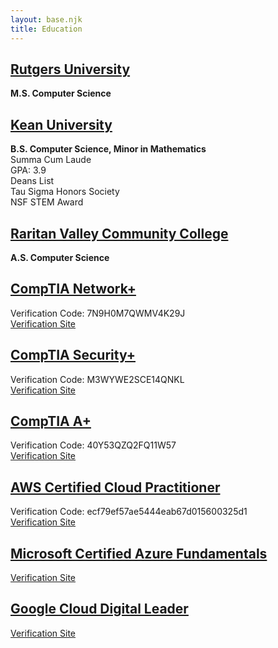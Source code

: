 ```yaml
---
layout: base.njk
title: Education
---
```

## <ins>Rutgers University</ins>
**M.S. Computer Science**<br>
## <ins>Kean University</ins>
**B.S. Computer Science, Minor in Mathematics**<br>
Summa Cum Laude<br>
GPA: 3.9<br>
Deans List<br>
Tau Sigma Honors Society<br>
NSF STEM Award<br>
## <ins>Raritan Valley Community College</ins>
**A.S. Computer Science**
## <ins>CompTIA Network+</ins>
Verification Code: 7N9H0M7QWMV4K29J<br>
[Verification Site](http://verify.CompTIA.org)
## <ins>CompTIA Security+</ins>
Verification Code: M3WYWE2SCE14QNKL<br>
[Verification Site](http://verify.CompTIA.org)
## <ins>CompTIA A+</ins>
Verification Code: 40Y53QZQ2FQ11W57<br>
[Verification Site](http://verify.CompTIA.org)
## <ins>AWS Certified Cloud Practitioner</ins>
Verification Code: ecf79ef57ae5444eab67d015600325d1<br>
[Verification Site](https://aws.amazon.com/verification)
## <ins>Microsoft Certified Azure Fundamentals</ins>
[Verification Site](https://learn.microsoft.com/en-us/users/vincezaman-1243/)
## <ins>Google Cloud Digital Leader</ins>
[Verification Site](https://www.credly.com/earner/earned/badge/ffa01ea5-2900-4afc-992b-fe7d231d6d91)
